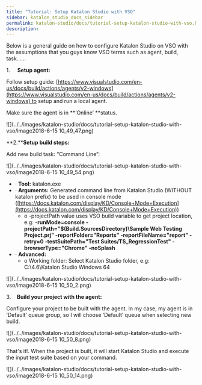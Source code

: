 ```yaml
---
title: "Tutorial: Setup Katalon Studio with VSO" 
sidebar: katalon_studio_docs_sidebar
permalink: katalon-studio/docs/tutorial-setup-katalon-studio-with-vso.html 
description: 
---
```

Below is a general guide on how to configure Katalon Studio on VSO with the assumptions that you guys know VSO terms such as agent, build, task......

1.     **Setup agent:**

Follow setup guide: [https://www.visualstudio.com/en-us/docs/build/actions/agents/v2-windows](https://www.visualstudio.com/en-us/docs/build/actions/agents/v2-windows) to setup and run a local agent.

Make sure the agent is in **‘Online’ **status. 

![](../../images/katalon-studio/docs/tutorial-setup-katalon-studio-with-vso/image2018-6-15 10_49_47.png)

**2.****Setup build steps:**

Add new build task: “Command Line”:

![](../../images/katalon-studio/docs/tutorial-setup-katalon-studio-with-vso/image2018-6-15 10_49_54.png)

*   · **Tool:** katalon.exe
*   · **Arguments:** Generated command line from Katalon Studio (WITHOUT katalon prefix) to be used in console mode ([https://docs.katalon.com/display/KD/Console+Mode+Execution](https://docs.katalon.com/display/KD/Console+Mode+Execution))
    *   o -projectPath value uses VSO build variable to get project location, e.g: -**runMode=console -projectPath="$(Build.SourcesDirectory)\\Sample Web Testing Project.prj" -reportFolder="Reports" -reportFileName="report" -retry=0 -testSuitePath="Test Suites/TS_RegressionTest" -browserType="Chrome" -noSplash**
*   · **Advanced:**
    *   o Working folder: Select Katalon Studio folder, e.g: C:\\4.6\\Katalon Studio Windows 64

![](../../images/katalon-studio/docs/tutorial-setup-katalon-studio-with-vso/image2018-6-15 10_50_2.png)

3.    **Build your project with the agent:**

Configure your project to be built with the agent. In my case, my agent is in ‘Default’ queue group, so I will choose ‘Default’ queue when selecting new build.

![](../../images/katalon-studio/docs/tutorial-setup-katalon-studio-with-vso/image2018-6-15 10_50_8.png)

That's it!. When the project is built, it will start Katalon Studio and execute the input test suite based on your command.

![](../../images/katalon-studio/docs/tutorial-setup-katalon-studio-with-vso/image2018-6-15 10_50_14.png)